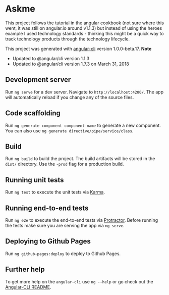 # Askme

This project follows the tutorial in the angular cookbook (not sure where this went, it was still on angular.io around v1.1.3) 
but instead of using the heroes example I used technology standards - thinking this might be a quick way to track technology products
through the technology lifecycle. 

This project was generated with [angular-cli](https://github.com/angular/angular-cli) version 1.0.0-beta.17.
**Note**
- Updated to @angular/cli version 1.1.3
- Updated to @angular/cli version 1.7.3 on March 31, 2018

## Development server
Run `ng serve` for a dev server. Navigate to `http://localhost:4200/`. The app will automatically reload if you change any of the source files.

## Code scaffolding

Run `ng generate component component-name` to generate a new component. You can also use `ng generate directive/pipe/service/class`.

## Build

Run `ng build` to build the project. The build artifacts will be stored in the `dist/` directory. Use the `-prod` flag for a production build.

## Running unit tests

Run `ng test` to execute the unit tests via [Karma](https://karma-runner.github.io).

## Running end-to-end tests

Run `ng e2e` to execute the end-to-end tests via [Protractor](http://www.protractortest.org/). 
Before running the tests make sure you are serving the app via `ng serve`.

## Deploying to Github Pages

Run `ng github-pages:deploy` to deploy to Github Pages.

## Further help

To get more help on the `angular-cli` use `ng --help` or go check out the [Angular-CLI README](https://github.com/angular/angular-cli/blob/master/README.md).
